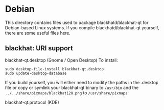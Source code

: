 
Debian
====================
This directory contains files used to package blackhatd/blackhat-qt
for Debian-based Linux systems. If you compile blackhatd/blackhat-qt yourself, there are some useful files here.

## blackhat: URI support ##


blackhat-qt.desktop  (Gnome / Open Desktop)
To install:

	sudo desktop-file-install blackhat-qt.desktop
	sudo update-desktop-database

If you build yourself, you will either need to modify the paths in
the .desktop file or copy or symlink your blackhat-qt binary to `/usr/bin`
and the `../../share/pixmaps/blackhat128.png` to `/usr/share/pixmaps`

blackhat-qt.protocol (KDE)

